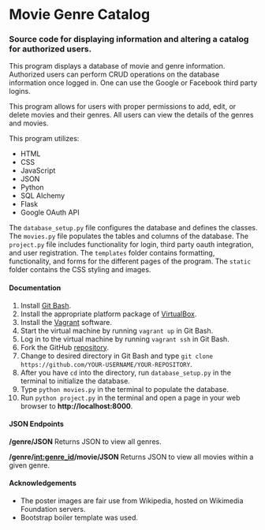 # Movie Genre Catalog


### Source code for displaying information and altering a catalog for authorized users.
This program displays a database of movie and genre information. Authorized
users can perform CRUD operations on the database information once logged in. One can use the Google or Facebook third party logins.

This program allows for users with proper permissions to add, edit, or delete movies and their genres. All users can view the details of the genres and movies.

This program utilizes:
* HTML
* CSS
* JavaScript
* JSON
* Python
* SQL Alchemy
* Flask
* Google OAuth API

The `database_setup.py` file configures the database and defines the classes. The `movies.py` file populates the tables and columns of the database. The `project.py` file includes functionality for login, third party oauth integration, and user registration. The `templates` folder contains formatting, functionality, and forms for the different pages of the program. The `static` folder contains the CSS styling and images.


#### Documentation
1. Install [Git Bash](https://git-scm.com/downloads).
2. Install the appropriate platform package of [VirtualBox](https://www.virtualbox.org/wiki/Download_Old_Builds_5_2).
3. Install the [Vagrant](https://www.vagrantup.com/downloads.html) software.
4. Start the virtual machine by running `vagrant up` in Git Bash.
5. Log in to the virtual machine by running `vagrant ssh` in Git Bash.
6. Fork the GitHub [repository](https://github.com/mejeter/item-catalog.git).
7. Change to desired directory in Git Bash and type `git clone https://github.com/YOUR-USERNAME/YOUR-REPOSITORY`.
8. After you have `cd` into the directory, run `database_setup.py` in the terminal to initialize the database.
9. Type `python movies.py` in the terminal to populate the database.
10. Run `python project.py` in the terminal and open a page in your web browser to **http://localhost:8000**.


#### JSON Endpoints
**/genre/JSON**
Returns JSON to view all genres.

**/genre/<int:genre_id>/movie/JSON**
Returns JSON to view all movies within a given genre.


#### Acknowledgements
* The poster images are fair use from Wikipedia, hosted on Wikimedia Foundation servers.
* Bootstrap boiler template was used.
